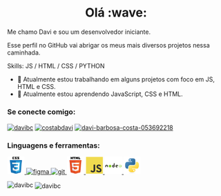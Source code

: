 <h1 align="center">Olá :wave:</h1>

Me chamo Davi e sou um desenvolvedor iniciante.

Esse perfil no GitHub vai abrigar os meus mais diversos projetos nessa caminhada.

Skills: JS / HTML / CSS / PYTHON

- 🔭 Atualmente estou trabalhando em alguns projetos com foco em JS, HTML e CSS. 
- 🌱 Atualmente estou aprendendo JavaScript, CSS e HTML.

<h3 align="left">Se conecte comigo:</h3>
<p align="left">
<a href="https://dev.to/davibc" target="blank"><img align="center" src="https://cdn.jsdelivr.net/npm/simple-icons@3.0.1/icons/dev-dot-to.svg" alt="davibc" height="30" width="40" /></a>
<a href="https://twitter.com/costabdavi" target="blank"><img align="center" src="https://raw.githubusercontent.com/rahuldkjain/github-profile-readme-generator/master/src/images/icons/Social/twitter.svg" alt="costabdavi" height="30" width="40" /></a>
<a href="https://linkedin.com/in/https://www.linkedin.com/in/davi-barbosa-costa-053692218/" target="blank"><img align="center" src="https://raw.githubusercontent.com/rahuldkjain/github-profile-readme-generator/master/src/images/icons/Social/linked-in-alt.svg" alt="davi-barbosa-costa-053692218" height="30" width="40" /></a>
</p>

<h3 align="left">Linguagens e ferramentas:</h3>
<p align="left"> <a href="https://www.w3schools.com/css/" target="_blank"> <img src="https://raw.githubusercontent.com/devicons/devicon/master/icons/css3/css3-original-wordmark.svg" alt="css3" width="40" height="40"/> </a> <a href="https://www.figma.com/" target="_blank"> <img src="https://www.vectorlogo.zone/logos/figma/figma-icon.svg" alt="figma" width="40" height="40"/> </a> <a href="https://git-scm.com/" target="_blank"> <img src="https://www.vectorlogo.zone/logos/git-scm/git-scm-icon.svg" alt="git" width="40" height="40"/> </a> <a href="https://www.w3.org/html/" target="_blank"> <img src="https://raw.githubusercontent.com/devicons/devicon/master/icons/html5/html5-original-wordmark.svg" alt="html5" width="40" height="40"/> </a> <a href="https://developer.mozilla.org/en-US/docs/Web/JavaScript" target="_blank"> <img src="https://raw.githubusercontent.com/devicons/devicon/master/icons/javascript/javascript-original.svg" alt="javascript" width="40" height="40"/> </a> <a href="https://nodejs.org" target="_blank"> <img src="https://raw.githubusercontent.com/devicons/devicon/master/icons/nodejs/nodejs-original-wordmark.svg" alt="nodejs" width="40" height="40"/> </a> <a href="https://www.python.org" target="_blank"> <img src="https://raw.githubusercontent.com/devicons/devicon/master/icons/python/python-original.svg" alt="python" width="40" height="40"/> </a> </p>

<p><img align="left" src="https://github-readme-stats.vercel.app/api/top-langs?username=davibc&show_icons=true&locale=en&layout=compact" alt="davibc" /></p>

<p>&nbsp;<img align="center" src="https://github-readme-stats.vercel.app/api?username=davibc&show_icons=true&locale=en" alt="davibc" /></p>

